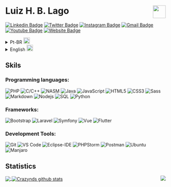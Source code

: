 # Luiz H. B. Lago   <a href="https://www.codewars.com/users/crazynds"><img align="right" height="40" src="https://www.codewars.com/users/crazynds/badges/large"></a>

[![Linkedin Badge](https://img.shields.io/badge/-Linkedin-blue?style=flat&logo=Linkedin&logoColor=white&link=https://www.linkedin.com/in/luiz-henrique-b-044aba11a/)](https://www.linkedin.com/in/luiz-henrique-b-044aba11a/)
[![Twitter Badge](https://img.shields.io/badge/-@Crazy_nds-1ca0f1?style=flat&labelColor=1ca0f1&logo=twitter&logoColor=white&link=https://twitter.com/Crazy_nds)](https://twitter.com/Crazy_nds)
[![Instagram Badge](https://img.shields.io/badge/-@LhLago-e4405f?style=flat&labelColor=e4405f&logo=instagram&logoColor=white&link=https://www.instagram.com/invites/contact/?i=1owgvdpv6220f&utm_content=48o322o)](https://www.instagram.com/invites/contact/?i=1owgvdpv6220f&utm_content=48o322o)
[![Gmail Badge](https://img.shields.io/badge/-Email-c14438?style=flat&logo=Gmail&logoColor=white&link=mailto:lhlagonds@gmail.com)](mailto:lhlagonds@gmail.com)
[![Youtube Badge](https://img.shields.io/badge/-Youtube-F75E25?style=flat&logo=youtube&logoColor=white&link=https://www.youtube.com/channel/UC-5gme9-GSPvCRQjXOAfUBw)](https://www.youtube.com/channel/UC-5gme9-GSPvCRQjXOAfUBw)
[![Website Badge](https://img.shields.io/badge/-LuizHenrique.site-47CCCC?style=flat&logo=Google-Chrome&logoColor=white&link=https://luizhenrique.nextline.com.br)](https://jessicalim.me)


<details>
  <summary>Pt-BR <img width="20" src="https://flagicons.lipis.dev/flags/4x3/br.svg"></summary>
  
## <img width="45" alt="about" src="https://raw.github.com/elizarov/elizarov/master/about.png"> Sobre

<img align="right" width="300" src="https://i2.wp.com/allhtaccess.info/wp-content/uploads/2018/03/programming.gif?fit=1281%2C716&ssl=1" />

## Sou estudante de Ciência da Computação em busca de novos saberes 😅

- 👨‍💻 Atualmente estou trabalhando no desenvolvimento web. 🖥️
- 📚 Sou maratonista de programação, e gosto de me desafiar com desafios de programção.
- 💪🏼 No meu tempo livre desenvolvo softwares de código aberto para resolver problemas que me deparei com diferentes tecnologias.
- ⚡ Fato interessante: Já desenvolvi meu próprio sistema operacional do zero no x86_64. 

</details>

<details>
  <summary>English <img width="20" src="https://flagicons.lipis.dev/flags/4x3/us.svg"></summary>

## <img width="45" alt="about" src="https://raw.github.com/elizarov/elizarov/master/about.png"> About Me

<img align="right" width="300" src="https://i.pinimg.com/originals/e4/26/70/e426702edf874b181aced1e2fa5c6cde.gif" />

## I'm a Computer Science student looking for new adventures 😅

- 👨‍💻 I am currently working on web development. 🖥️
- 📚 I'm learning to develop apps using flutter.
- 💪🏼 My goal is to develop software that can be used in the academic community.
- ⚡ Fun Fact: I really enjoy programming coding challenges in my free time.

  
</details>

## **Skils**

### Programming languages:

![PHP](https://img.shields.io/badge/-PHP-8993be?style=flat-square&logo=php&logoColor=ffffff)
![C/C++](http://img.shields.io/badge/-C/C++-FFA420?style=flat-square&logo=c&logoColor=ffffff)
![NASM](http://img.shields.io/badge/-NASM-1E5945?style=flat-square&logo=assembly&logoColor=ffffff)
![Java](http://img.shields.io/badge/-Java-D0A384?style=flat-square&logo=java&logoColor=ffffff)
![JavaScript](https://img.shields.io/badge/-JavaScript-%23F7DF1C?style=flat-square&logo=javascript&logoColor=000000&labelColor=%23F7DF1C&color=%23FFCE5A)
![HTML5](https://img.shields.io/badge/-HTML5-%23E44D27?style=flat-square&logo=html5&logoColor=ffffff)
![CSS3](https://img.shields.io/badge/-CSS3-%231572B6?style=flat-square&logo=css3)
![Sass](https://img.shields.io/badge/-Sass-%23CC6699?style=flat-square&logo=sass&logoColor=ffffff)
![Markdown](https://img.shields.io/badge/-Markdown-000000?style=flat-square&logo=markdown)
![Nodejs](https://img.shields.io/badge/-Nodejs-339933?style=flat-square&logo=Node.js&logoColor=ffffff)
![SQL](https://img.shields.io/badge/-Sql-CC2927?style=flat-square&logo=microsoft-sql-server&logoColor=ffffff)
![Python](https://img.shields.io/badge/-Python-EEC900?style=flat-square&logo=Python&logoColor=ffffff)

### Frameworks:

![Bootstrap](https://img.shields.io/badge/-Bootstrap-563D7C?style=flat-square&logo=Bootstrap)
![Laravel](https://img.shields.io/badge/-Laravel-606E8C?style=flat-square&logo=php&logoColor=ffffff)
![Symfony](https://img.shields.io/badge/-Symfony-4C9141?style=flat-square&logo=php&logoColor=ffffff)
![Vue](https://img.shields.io/badge/-Vue-41B883?style=flat-square&logo=javascript&logoColor=ffffff)
![Flutter](https://img.shields.io/badge/-Flutter-2D572C?style=flat-square&logo=flutter&logoColor=ffffff)


### Development Tools:

![Git](https://img.shields.io/badge/-Git-%23F05032?style=flat-square&logo=git&logoColor=%23ffffff)
![VS Code](http://img.shields.io/badge/-VS%20Code-007ACC?style=flat-square&logo=visual-studio-code&logoColor=ffffff)
![Eclipse-IDE](http://img.shields.io/badge/-Eclipse-2C2255?style=flat-square&logo=eclipse&logoColor=ffffff)
![PHPStorm](http://img.shields.io/badge/-PHPStorm-CF3476?style=flat-square&logo=php&logoColor=ffffff)
![Postman](http://img.shields.io/badge/-Postman-F3DA0B?style=flat-square&logo=postman&logoColor=000000&labelColor=%23F7DF1C)
![Ubuntu](http://img.shields.io/badge/-Ubuntu-6D3F5B?style=flat-square&logo=ubuntu&logoColor=ffffff)
![Manjaro](http://img.shields.io/badge/-Manjaro-62a0d7?style=flat-square&logo=manjaro&logoColor=ffffff)

## **Statistics**

<a href="https://github.com/crazynds">
  <img align="center" src="https://github-readme-stats.vercel.app/api/top-langs/?username=crazynds&theme=tokyonight&hide_langs_below=1&hide=jupyter%20notebook&langs_count=7&layout=compact" />
</a>

<a href="https://github.com/crazynds">
 <img align="center" src="https://github-readme-stats.vercel.app/api?username=crazynds&show_icons=true&theme=tokyonight&line_height=27&count_private=true" alt="Crazynds github stats"/>
</a>

<img align="right" src="http://estruyf-github.azurewebsites.net/api/VisitorHit?user=Crazynds"/>


